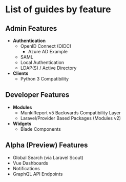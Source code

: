 # List of guides by feature

## Admin Features

* **Authentication**
  * OpenID Connect (OIDC)
    * Azure AD Example
  * SAML
  * Local Authentication
  * LDAP(S) / Active Directory
* **Clients**
  * Python 3 Compatibility

## Developer Features

* **Modules**
  * MunkiReport v5 Backwards Compatibility Layer
  * Laravel/Provider Based Packages (Modules v2)
* **Widgets**
  * Blade Components


## Alpha (Preview) Features

* Global Search (via Laravel Scout)
* Vue Dashboards
* Notifications
* GraphQL API Endpoints

